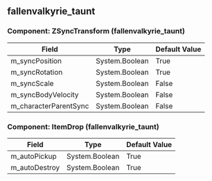 ## fallenvalkyrie_taunt

### Component: ZSyncTransform (fallenvalkyrie_taunt)

|Field|Type|Default Value|
|-----|----|-------------|
|m_syncPosition|System.Boolean|True|
|m_syncRotation|System.Boolean|True|
|m_syncScale|System.Boolean|False|
|m_syncBodyVelocity|System.Boolean|False|
|m_characterParentSync|System.Boolean|False|

### Component: ItemDrop (fallenvalkyrie_taunt)

|Field|Type|Default Value|
|-----|----|-------------|
|m_autoPickup|System.Boolean|True|
|m_autoDestroy|System.Boolean|True|

